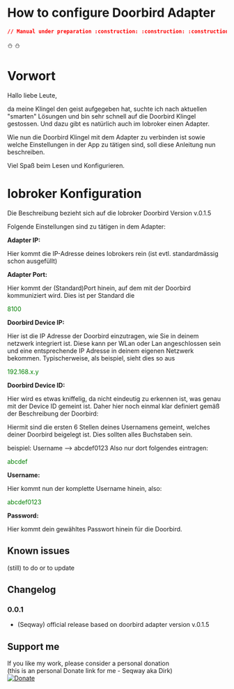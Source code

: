 # **How to configure Doorbird Adapter**

```json
// Manual under preparation :construction: :construction: :construction:
```
:snowman: :snowman:
# **Vorwort**
Hallo liebe Leute,

da meine Klingel den geist aufgegeben hat, suchte ich nach aktuellen "smarten" Lösungen und bin sehr schnell auf die Doorbird Klingel gestossen. Und dazu gibt es natürlich auch im Iobroker einen Adapter.

Wie nun die Doorbird Klingel mit dem Adapter zu verbinden ist sowie welche Einstellungen in der App zu tätigen sind, soll diese Anleitung nun beschreiben.

Viel Spaß beim Lesen und Konfigurieren.

# **Iobroker Konfiguration**
Die Beschreibung bezieht sich auf die Iobroker Doorbird Version v.0.1.5

Folgende Einstellungen sind zu tätigen in dem Adapter:

**Adapter IP:**

Hier kommt die IP-Adresse deines Iobrokers rein (ist evtl. standardmässig schon ausgefüllt)

**Adapter Port:**

Hier kommt der (Standard)Port hinein, auf dem mit der Doorbird kommuniziert wird. Dies ist per Standard die

<font color='green'>8100</font>

**Doorbird Device IP:**

Hier ist die IP Adresse der Doorbird einzutragen, wie Sie in deinem netzwerk integriert ist. Diese kann per WLan oder Lan angeschlossen sein und eine entsprechende IP Adresse in deinem eigenen Netzwerk bekommen.
Typischerweise, als beispiel, sieht dies so aus 

<font color='green'>192.168.x.y</font>

**Doorbird Device ID:**

Hier wird es etwas kniffelig, da nicht eindeutig zu erkennen ist, was genau mit der Device ID gemeint ist.
Daher hier noch einmal klar definiert gemäß der Beschreibung der Doorbird:

Hiermit sind die ersten 6 Stellen deines Usernamens gemeint, welches deiner Doorbird beigelegt ist. Dies sollten alles Buchstaben sein.

beispiel:
Username --> abcdef0123
Also nur dort folgendes eintragen:

<font color='green'>abcdef</font>

**Username:**

Hier kommt nun der komplette Username hinein, also:

<font color='green'>abcdef0123</font>

**Password:**

Hier kommt dein gewähltes Passwort hinein für die Doorbird.

## Known issues

(still) to do or to update

## Changelog

### 0.0.1
* (Seqway) official release based on doorbird adapter version v.0.1.5

## Support me
If you like my work, please consider a personal donation  
(this is an personal Donate link for me - Seqway aka Dirk)  
[![Donate](https://raw.githubusercontent.com/iobroker-community-adapters/ioBroker.sourceanalytix/master/admin/button.png)](http://paypal.me/Seqway)

